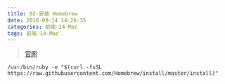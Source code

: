 ```yaml
---
title: 02-安装 Homebrew
date: 2018-09-14 14:26:35
categories: 前端-14-Mac
tags: 前端-14-Mac
---
```


> [官网](https://brew.sh/index_zh-cn)

```
/usr/bin/ruby -e "$(curl -fsSL https://raw.githubusercontent.com/Homebrew/install/master/install)"
```


